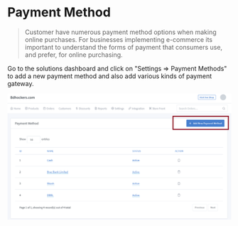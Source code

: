 # Payment Method

> Customer have numerous payment method options when making online purchases. For businesses implementing e-commerce its important to understand the forms of payment that consumers use, and prefer, for online purchasing.

Go to the solutions dashboard and click on "Settings => Payment Methods" to add a new payment method and also add various kinds of payment gateway.

![image](img/20.png)

